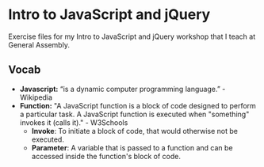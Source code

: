 # Intro to JavaScript and jQuery
Exercise files for my Intro to JavaScript and jQuery workshop that I teach at General Assembly.

## Vocab

* **Javascript:** “is a dynamic computer programming language.” - Wikipedia
* **Function:** "A JavaScript function is a block of code designed to perform a particular task. A JavaScript function is executed when "something" invokes it (calls it)." - W3Schools
  * **Invoke**: To initiate a block of code, that would otherwise not be executed.
  * **Parameter**: A variable that is passed to a function and can be accessed inside the function's block of code.
